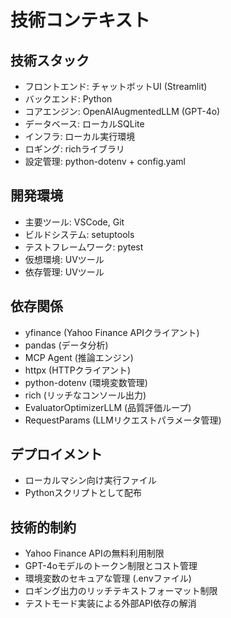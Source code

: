 # 技術コンテキスト

## 技術スタック
- フロントエンド: チャットボットUI (Streamlit)
- バックエンド: Python
- コアエンジン: OpenAIAugmentedLLM (GPT-4o)
- データベース: ローカルSQLite
- インフラ: ローカル実行環境
- ロギング: richライブラリ
- 設定管理: python-dotenv + config.yaml

## 開発環境
- 主要ツール: VSCode, Git
- ビルドシステム: setuptools
- テストフレームワーク: pytest
- 仮想環境: UVツール
- 依存管理: UVツール

## 依存関係
- yfinance (Yahoo Finance APIクライアント)
- pandas (データ分析)
- MCP Agent (推論エンジン)
- httpx (HTTPクライアント)
- python-dotenv (環境変数管理)
- rich (リッチなコンソール出力)
- EvaluatorOptimizerLLM (品質評価ループ)
- RequestParams (LLMリクエストパラメータ管理)

## デプロイメント
- ローカルマシン向け実行ファイル
- Pythonスクリプトとして配布

## 技術的制約
- Yahoo Finance APIの無料利用制限
- GPT-4oモデルのトークン制限とコスト管理
- 環境変数のセキュアな管理 (.envファイル)
- ロギング出力のリッチテキストフォーマット制限
- テストモード実装による外部API依存の解消
